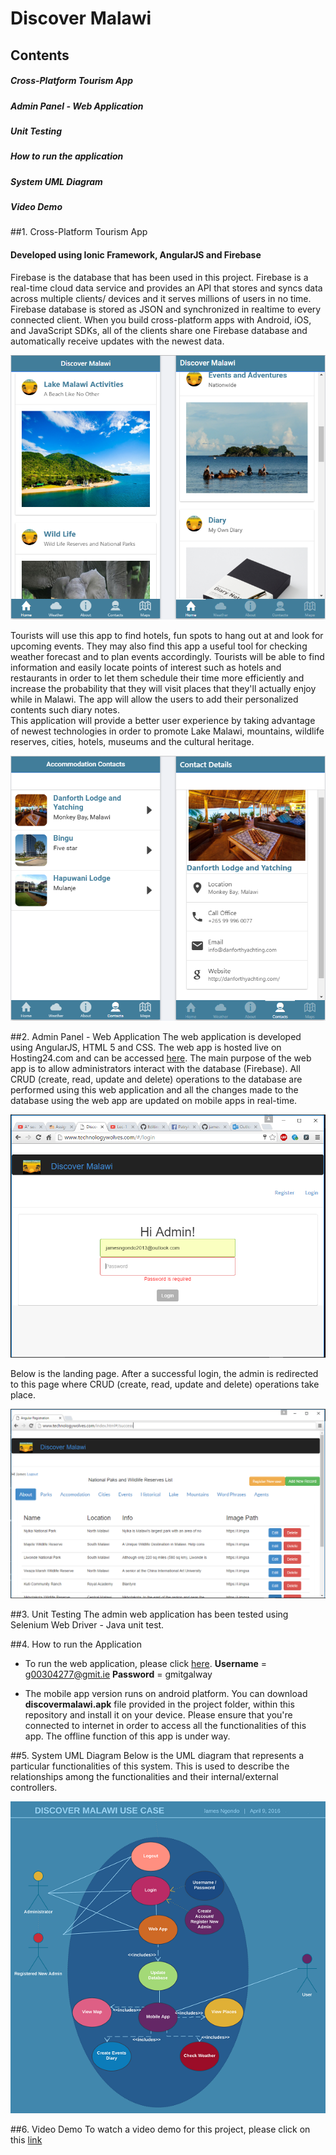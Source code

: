 # Discover Malawi

## Contents
##### Cross-Platform Tourism App
##### Admin Panel - Web Application
##### Unit Testing
##### How to run the application
##### System UML Diagram
##### Video Demo

##1. Cross-Platform Tourism App

#### Developed using Ionic Framework, AngularJS and Firebase
Firebase is the database that has been used in this project. Firebase is a real-time cloud data service and provides an API that stores and syncs data across multiple clients/ devices and it serves millions of users in no time. Firebase database is stored as JSON and synchronized in realtime to every connected client. When you build cross-platform apps with Android, iOS, and JavaScript SDKs, all of the clients share one Firebase database and automatically receive updates with the newest data.

![alt tag](https://github.com/jamesngondo2013/DiscoverMalawi/blob/master/images/startpage.PNG)

Tourists will use this app to find hotels, fun spots to hang out at and look for upcoming events.  They may also find this app a useful tool for checking weather forecast and to plan events accordingly. Tourists will be able to find information and easily locate points of interest such as hotels and restaurants in order to let them schedule their time more efficiently and increase the probability that they will visit places that they'll actually enjoy while in Malawi. The app will allow the users to add their personalized contents such diary notes.	
This application will provide a better user experience by taking advantage of newest technologies in order to promote Lake Malawi, mountains, wildlife reserves, cities, hotels, museums and the cultural heritage.

![alt tag](https://github.com/jamesngondo2013/DiscoverMalawi/blob/master/images/accomodation.PNG)

##2. Admin Panel - Web Application
The web application is developed using AngularJS, HTML 5 and CSS. The web app is hosted live on Hosting24.com and can be accessed [here](http://www.technologywolves.com/). The main purpose of the web app is to allow administrators interact with the database (Firebase). All CRUD (create, read, update and delete) operations to the database are performed using this web application and all the changes made to the database using the web app are updated on mobile apps in real-time. 

![alt tag](https://github.com/jamesngondo2013/DiscoverMalawi/blob/master/images/login.PNG)

Below is the landing page. After a successful login, the admin is redirected to this page where CRUD (create, read, update and delete) operations take place.

![alt tag](https://github.com/jamesngondo2013/DiscoverMalawi/blob/master/images/success_page.PNG)

##3. Unit Testing
The admin web application has been tested using Selenium Web Driver - Java unit test.

##4. How to run the Application
* To run the web application, please click [here](http://www.technologywolves.com/).
  **Username** = g00304277@gmit.ie
  **Password** = gmitgalway

* The mobile app version runs on android platform. You can download **discovermalawi.apk** file provided in the project folder, within this repository and install it on your device. Please ensure that you're connected to internet in order to access all the functionalities of this app. The offline function of this app is under way.

##5. System UML Diagram
Below is the UML diagram that represents a particular functionalities of this system. This is used to describe the relationships among the functionalities and their internal/external controllers.

![alt tag](https://github.com/jamesngondo2013/DiscoverMalawi/blob/master/images/UseCases.png)

##6. Video Demo
To watch a video demo for this project, please click on this [link](https://www.youtube.com/watch?v=91woXPAp_jM)



